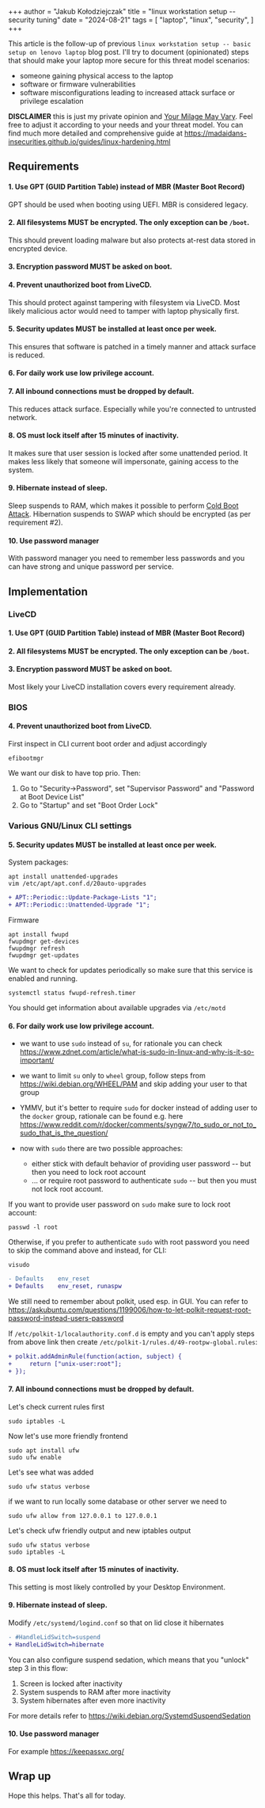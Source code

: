 +++
author = "Jakub Kołodziejczak"
title = "linux workstation setup -- security tuning"
date = "2024-08-21"
tags = [
    "laptop",
    "linux",
    "security",
]
+++

This article is the follow-up of previous `linux workstation setup -- basic
setup on lenovo laptop` blog post. I'll try to document (opinionated) steps
that should make your laptop more secure for this threat model scenarios:
* someone gaining physical access to the laptop
* software or firmware vulnerabilities
* software misconfigurations leading to increased attack surface or privilege
  escalation

**DISCLAIMER** this is just my private opinion and [Your Milage May
Vary](https://dictionary.cambridge.org/dictionary/english/ymmv). Feel free to
adjust it according to your needs and your threat model. You can find much more
detailed and comprehensive guide at
https://madaidans-insecurities.github.io/guides/linux-hardening.html

## Requirements

#### 1. Use GPT (GUID Partition Table) instead of MBR (Master Boot Record)
GPT should be used when booting using UEFI. MBR is considered legacy.

#### 2. All filesystems MUST be encrypted. The only exception can be `/boot`.
This should prevent loading malware but also protects at-rest data stored in
encrypted device.

#### 3. Encryption password MUST be asked on boot.

#### 4. Prevent unauthorized boot from LiveCD.
This should protect against tampering with filesystem via LiveCD. Most likely
malicious actor would need to tamper with laptop physically first.

#### 5. Security updates MUST be installed at least once per week.
This ensures that software is patched in a timely manner and attack surface is reduced.

#### 6. For daily work use low privilege account.

#### 7. All inbound connections must be dropped by default.
This reduces attack surface. Especially while you're connected to untrusted
network.

#### 8. OS must lock itself after 15 minutes of inactivity.
It makes sure that user session is locked after some unattended period. It
makes less likely that someone will impersonate, gaining access to the system.

#### 9. Hibernate instead of sleep.
Sleep suspends to RAM, which makes it possible to perform [Cold Boot
Attack](https://blog.f-secure.com/cold-boot-attacks/). Hibernation suspends to
SWAP which should be encrypted (as per requirement #2).

#### 10. Use password manager
With password manager you need to remember less passwords and you can have
strong and unique password per service.


## Implementation

### LiveCD

#### 1. Use GPT (GUID Partition Table) instead of MBR (Master Boot Record)
#### 2. All filesystems MUST be encrypted. The only exception can be `/boot`.
#### 3. Encryption password MUST be asked on boot.

Most likely your LiveCD installation covers every requirement already.

### BIOS

#### 4. Prevent unauthorized boot from LiveCD.

First inspect in CLI current boot order and adjust accordingly
```console
efibootmgr
```

We want our disk to have top prio. Then:
1. Go to "Security->Password", set "Supervisor Password" and "Password at Boot
   Device List"
2. Go to "Startup" and set "Boot Order Lock"

### Various GNU/Linux CLI settings

#### 5. Security updates MUST be installed at least once per week.

System packages:
```console
apt install unattended-upgrades
vim /etc/apt/apt.conf.d/20auto-upgrades
```
```diff
+ APT::Periodic::Update-Package-Lists "1";
+ APT::Periodic::Unattended-Upgrade "1";
```

Firmware
```console
apt install fwupd
fwupdmgr get-devices
fwupdmgr refresh
fwupdmgr get-updates
```
We want to check for updates periodically so make sure that this service is
enabled and running.
```console
systemctl status fwupd-refresh.timer
```
You should get information about available upgrades via `/etc/motd`

#### 6. For daily work use low privilege account.

* we want to use `sudo` instead of `su`, for rationale you can check
  https://www.zdnet.com/article/what-is-sudo-in-linux-and-why-is-it-so-important/

* we want to limit `su` only to `wheel` group, follow steps from
  https://wiki.debian.org/WHEEL/PAM and skip adding your user to that group

* YMMV, but it's better to require `sudo` for docker instead of adding user to
  the `docker` group, rationale can be found e.g. here
  https://www.reddit.com/r/docker/comments/syngw7/to_sudo_or_not_to_sudo_that_is_the_question/

* now with `sudo` there are two possible approaches:
  * either stick with default behavior of providing user password -- but then
    you need to lock root account
  * ... or require root password to authenticate `sudo` -- but then you must
    not lock root account.

If you want to provide user password on `sudo` make sure to lock root account:
```console
passwd -l root
```

Otherwise, if you prefer to authenticate `sudo` with root password you need to
skip the command above and instead, for CLI:
```console
visudo
```
```diff
- Defaults    env_reset
+ Defaults    env_reset, runaspw
```
We still need to remember about polkit, used esp. in GUI. You can refer to
https://askubuntu.com/questions/1199006/how-to-let-polkit-request-root-password-instead-users-password

If `/etc/polkit-1/localauthority.conf.d` is empty and you can't apply steps
from above link then create `/etc/polkit-1/rules.d/49-rootpw-global.rules`:
```diff
+ polkit.addAdminRule(function(action, subject) {
+     return ["unix-user:root"];
+ });
```

#### 7. All inbound connections must be dropped by default.

Let's check current rules first
```console
sudo iptables -L
```
Now let's use more friendly frontend
```console
sudo apt install ufw
sudo ufw enable
```
Let's see what was added
```console
sudo ufw status verbose
```
if we want to run locally some database or other server we need to
```console
sudo ufw allow from 127.0.0.1 to 127.0.0.1
```
Let's check ufw friendly output and new iptables output
```console
sudo ufw status verbose
sudo iptables -L
```

#### 8. OS must lock itself after 15 minutes of inactivity.

This setting is most likely controlled by your Desktop Environment.

#### 9. Hibernate instead of sleep.

Modify `/etc/systemd/logind.conf` so that on lid close it hibernates
```diff
- #HandleLidSwitch=suspend
+ HandleLidSwitch=hibernate
```

You can also configure suspend sedation, which means that you "unlock" step 3
in this flow:
1. Screen is locked after inactivity
2. System suspends to RAM after more inactivity
3. System hibernates after even more inactivity

For more details refer to https://wiki.debian.org/SystemdSuspendSedation

#### 10. Use password manager

For example https://keepassxc.org/

## Wrap up

Hope this helps. That's all for today.
